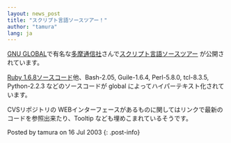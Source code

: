 ```yaml
---
layout: news_post
title: "スクリプト言語ソースツアー！"
author: "tamura"
lang: ja
---
```


[GNU GLOBAL][1]で有名な[多摩通信社][2]さんで[スクリプト言語ソースツアー][3] が公開されています。

[Ruby 1.6.8ソースコード][4]他、Bash-2.05, Guile-1.6.4, Perl-5.8.0, tcl-8.3.5,
Python-2.2.3 などのソースコードが global によってハイパーテキスト化されています。

CVSリポジトリの WEBインターフェースがあるものに関してはリンクで最新のコードを参照出来たり、Tooltip
なども埋めこまれているそうです。

Posted by tamura on 16 Jul 2003
{: .post-info}



[1]: http://www.gnu.org/software/global/ 
[2]: http://www.tamacom.com/index-j.html 
[3]: http://www.tamacom.com/langtour-j.html 
[4]: http://tamacom.com/tour/lang/ruby/ 

